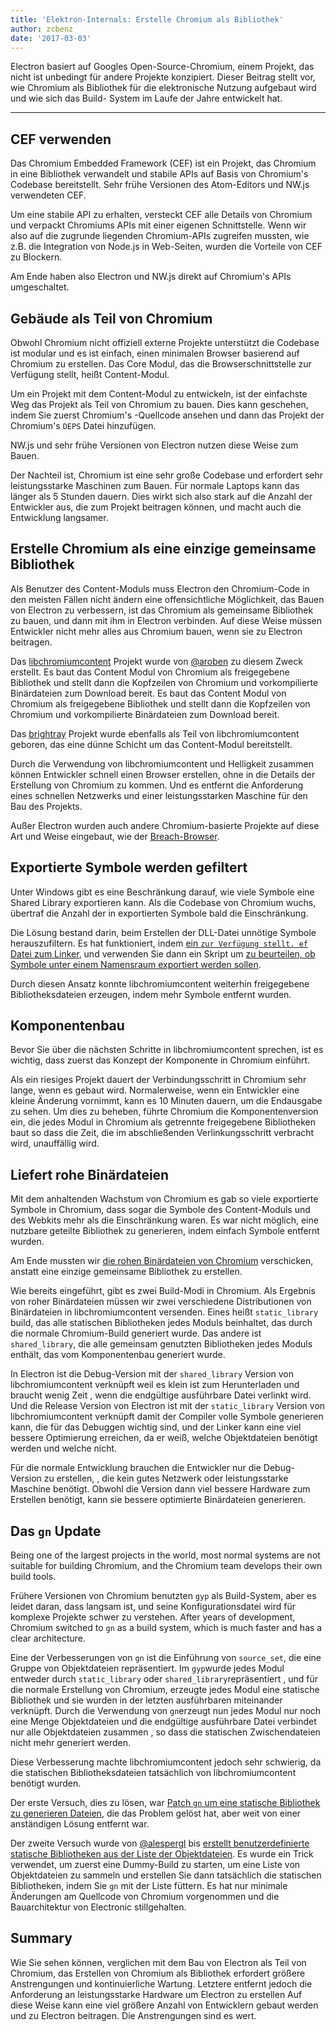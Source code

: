 ```yaml
---
title: 'Elektron-Internals: Erstelle Chromium als Bibliothek'
author: zcbenz
date: '2017-03-03'
---
```


Electron basiert auf Googles Open-Source-Chromium, einem Projekt, das nicht ist unbedingt für andere Projekte konzipiert. Dieser Beitrag stellt vor, wie Chromium als Bibliothek für die elektronische Nutzung aufgebaut wird und wie sich das Build- System im Laufe der Jahre entwickelt hat.

---

## CEF verwenden

Das Chromium Embedded Framework (CEF) ist ein Projekt, das Chromium in eine Bibliothek verwandelt und stabile APIs auf Basis von Chromium's Codebase bereitstellt. Sehr frühe Versionen des Atom-Editors und NW.js verwendeten CEF.

Um eine stabile API zu erhalten, versteckt CEF alle Details von Chromium und verpackt Chromiums APIs mit einer eigenen Schnittstelle. Wenn wir also auf die zugrunde liegenden Chromium-APIs zugreifen mussten, wie z.B. die Integration von Node.js in Web-Seiten, wurden die Vorteile von CEF zu Blockern.

Am Ende haben also Electron und NW.js direkt auf Chromium's APIs umgeschaltet.

## Gebäude als Teil von Chromium

Obwohl Chromium nicht offiziell externe Projekte unterstützt die Codebase ist modular und es ist einfach, einen minimalen Browser basierend auf Chromium zu erstellen. Das Core Modul, das die Browserschnittstelle zur Verfügung stellt, heißt Content-Modul.

Um ein Projekt mit dem Content-Modul zu entwickeln, ist der einfachste Weg das Projekt als Teil von Chromium zu bauen. Dies kann geschehen, indem Sie zuerst Chromium's -Quellcode ansehen und dann das Projekt der Chromium's `DEPS` Datei hinzufügen.

NW.js und sehr frühe Versionen von Electron nutzen diese Weise zum Bauen.

Der Nachteil ist, Chromium ist eine sehr große Codebase und erfordert sehr leistungsstarke Maschinen zum Bauen. Für normale Laptops kann das länger als 5 Stunden dauern. Dies wirkt sich also stark auf die Anzahl der Entwickler aus, die zum Projekt beitragen können, und macht auch die Entwicklung langsamer.

## Erstelle Chromium als eine einzige gemeinsame Bibliothek

Als Benutzer des Content-Moduls muss Electron den Chromium-Code in den meisten Fällen nicht ändern eine offensichtliche Möglichkeit, das Bauen von Electron zu verbessern, ist das Chromium als gemeinsame Bibliothek zu bauen, und dann mit ihm in Electron verbinden. Auf diese Weise müssen Entwickler nicht mehr alles aus Chromium bauen, wenn sie zu Electron beitragen.

Das [libchromiumcontent](https://github.com/electron/libchromiumcontent) Projekt wurde von [@aroben](https://github.com/aroben) zu diesem Zweck erstellt. Es baut das Content Modul von Chromium als freigegebene Bibliothek und stellt dann die Kopfzeilen von Chromium und vorkompilierte Binärdateien zum Download bereit. Es baut das Content Modul von Chromium als freigegebene Bibliothek und stellt dann die Kopfzeilen von Chromium und vorkompilierte Binärdateien zum Download bereit.

Das [brightray](https://github.com/electron/brightray) Projekt wurde ebenfalls als Teil von libchromiumcontent geboren, das eine dünne Schicht um das Content-Modul bereitstellt.

Durch die Verwendung von libchromiumcontent und Helligkeit zusammen können Entwickler schnell einen Browser erstellen, ohne in die Details der Erstellung von Chromium zu kommen. Und es entfernt die Anforderung eines schnellen Netzwerks und einer leistungsstarken Maschine für den Bau des Projekts.

Außer Electron wurden auch andere Chromium-basierte Projekte auf diese Art und Weise eingebaut, wie der [Breach-Browser](https://www.quora.com/Is-Breach-Browser-still-in-development).

## Exportierte Symbole werden gefiltert

Unter Windows gibt es eine Beschränkung darauf, wie viele Symbole eine Shared Library exportieren kann. Als die Codebase von Chromium wuchs, übertraf die Anzahl der in exportierten Symbole bald die Einschränkung.

Die Lösung bestand darin, beim Erstellen der DLL-Datei unnötige Symbole herauszufiltern. Es hat funktioniert, indem [ein `zur Verfügung stellt. ef` Datei zum Linker](https://github.com/electron/libchromiumcontent/pull/11/commits/85ca0f60208eef2c5013a29bb4cf3d21feb5030b), und verwenden Sie dann ein Skript um [zu beurteilen, ob Symbole unter einem Namensraum exportiert werden sollen](https://github.com/electron/libchromiumcontent/pull/47/commits/d2fed090e47392254f2981a56fe4208938e538cd).

Durch diesen Ansatz konnte libchromiumcontent weiterhin freigegebene Bibliotheksdateien erzeugen, indem mehr Symbole entfernt wurden.

## Komponentenbau

Bevor Sie über die nächsten Schritte in libchromiumcontent sprechen, ist es wichtig, dass zuerst das Konzept der Komponente in Chromium einführt.

Als ein riesiges Projekt dauert der Verbindungsschritt in Chromium sehr lange, wenn es gebaut wird. Normalerweise, wenn ein Entwickler eine kleine Änderung vornimmt, kann es 10 Minuten dauern, um die Endausgabe zu sehen. Um dies zu beheben, führte Chromium die Komponentenversion ein, die jedes Modul in Chromium als getrennte freigegebene Bibliotheken baut so dass die Zeit, die im abschließenden Verlinkungsschritt verbracht wird, unauffällig wird.

## Liefert rohe Binärdateien

Mit dem anhaltenden Wachstum von Chromium es gab so viele exportierte Symbole in Chromium, dass sogar die Symbole des Content-Moduls und des Webkits mehr als die Einschränkung waren. Es war nicht möglich, eine nutzbare geteilte Bibliothek zu generieren, indem einfach Symbole entfernt wurden.

Am Ende mussten wir [die rohen Binärdateien von Chromium](https://github.com/electron/libchromiumcontent/pull/98) verschicken, anstatt eine einzige gemeinsame Bibliothek zu erstellen.

Wie bereits eingeführt, gibt es zwei Build-Modi in Chromium. Als Ergebnis von roher Binärdateien müssen wir zwei verschiedene Distributionen von Binärdateien in libchromiumcontent versenden. Eines heißt `static_library` build, das alle statischen Bibliotheken jedes Moduls beinhaltet, das durch die normale Chromium-Build generiert wurde. Das andere ist `shared_library`, die alle gemeinsam genutzten Bibliotheken jedes Moduls enthält, das vom Komponentenbau generiert wurde.

In Electron ist die Debug-Version mit der `shared_library` Version von libchromiumcontent verknüpft weil es klein ist zum Herunterladen und braucht wenig Zeit , wenn die endgültige ausführbare Datei verlinkt wird. Und die Release Version von Electron ist mit der `static_library` Version von libchromiumcontent verknüpft damit der Compiler volle Symbole generieren kann, die für das Debuggen wichtig sind, und der Linker kann eine viel bessere Optimierung erreichen, da er weiß, welche Objektdateien benötigt werden und welche nicht.

Für die normale Entwicklung brauchen die Entwickler nur die Debug-Version zu erstellen, , die kein gutes Netzwerk oder leistungsstarke Maschine benötigt. Obwohl die Version dann viel bessere Hardware zum Erstellen benötigt, kann sie bessere optimierte Binärdateien generieren.

## Das `gn` Update

Being one of the largest projects in the world, most normal systems are not suitable for building Chromium, and the Chromium team develops their own build tools.

Frühere Versionen von Chromium benutzten `gyp` als Build-System, aber es leidet daran, dass langsam ist, und seine Konfigurationsdatei wird für komplexe Projekte schwer zu verstehen. After years of development, Chromium switched to `gn` as a build system, which is much faster and has a clear architecture.

Eine der Verbesserungen von `gn` ist die Einführung von `source_set`, die eine Gruppe von Objektdateien repräsentiert. Im `gyp`wurde jedes Modul entweder durch `static_library` oder `shared_library`repräsentiert , und für die normale Erstellung von Chromium, erzeugte jedes Modul eine statische Bibliothek und sie wurden in der letzten ausführbaren miteinander verknüpft. Durch die Verwendung von `gn`erzeugt nun jedes Modul nur noch eine Menge Objektdateien und die endgültige ausführbare Datei verbindet nur alle Objektdateien zusammen , so dass die statischen Zwischendateien nicht mehr generiert werden.

Diese Verbesserung machte libchromiumcontent jedoch sehr schwierig, da die statischen Bibliotheksdateien tatsächlich von libchromiumcontent benötigt wurden.

Der erste Versuch, dies zu lösen, war [Patch `gn` um eine statische Bibliothek zu generieren Dateien](https://github.com/electron/libchromiumcontent/pull/239), die das Problem gelöst hat, aber weit von einer anständigen Lösung entfernt war.

Der zweite Versuch wurde von [@alespergl](https://github.com/alespergl) bis [erstellt benutzerdefinierte statische Bibliotheken aus der Liste der Objektdateien](https://github.com/electron/libchromiumcontent/pull/249). Es wurde ein Trick verwendet, um zuerst eine Dummy-Build zu starten, um eine Liste von Objektdateien zu sammeln und erstellen Sie dann tatsächlich die statischen Bibliotheken, indem Sie `gn` mit der Liste füttern. Es hat nur minimale Änderungen am Quellcode von Chromium vorgenommen und die Bauarchitektur von Electronic stillgehalten.

## Summary

Wie Sie sehen können, verglichen mit dem Bau von Electron als Teil von Chromium, das Erstellen von Chromium als Bibliothek erfordert größere Anstrengungen und kontinuierliche Wartung. Letztere entfernt jedoch die Anforderung an leistungsstarke Hardware um Electron zu erstellen Auf diese Weise kann eine viel größere Anzahl von Entwicklern gebaut werden und zu Electron beitragen. Die Anstrengungen sind es wert.

